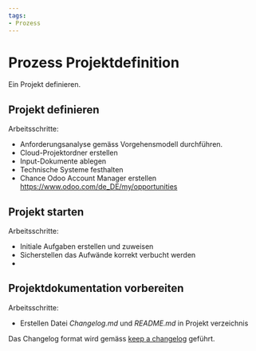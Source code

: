```yaml
---
tags:
- Prozess
---
```

# Prozess Projektdefinition
Ein Projekt definieren.

## Projekt definieren

Arbeitsschritte:
* Anforderungsanalyse gemäss Vorgehensmodell durchführen.
* Cloud-Projektordner erstellen
* Input-Dokumente ablegen
* Technische Systeme festhalten
* Chance Odoo Account Manager erstellen https://www.odoo.com/de_DE/my/opportunities

## Projekt starten

Arbeitsschritte:
* Initiale Aufgaben erstellen und zuweisen
* Sicherstellen das Aufwände korrekt verbucht werden
* 

## Projektdokumentation vorbereiten

Arbeitsschritte:
* Erstellen Datei *Changelog.md* und *README.md* in Projekt verzeichnis

Das Changelog format wird gemäss [keep a changelog](https://keepachangelog.com/en/1.0.0/) geführt.